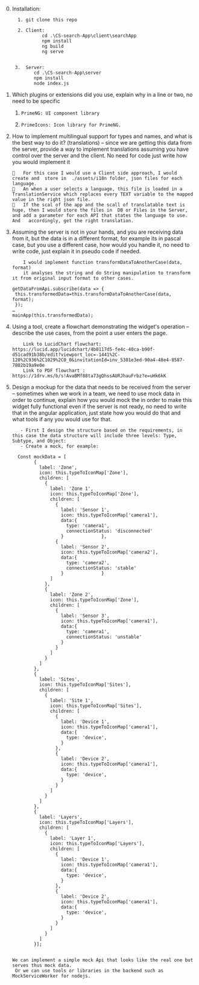 0. Installation:
   
         1. git clone this repo
   
         2. Client:
                  cd .\CS-search-App\client\searchApp
                  npm install
                  ng build
                  ng serve


        3.  Server:
               cd .\CS-search-App\server
               npm install
               node index.js 


1.	Which plugins or extensions did you use, explain why in a line or two, no need to be specific
      1.	 PrimeNG: UI component library 
      2.	 PrimeIcons: Icon library for PrimeNG.




2.	How to implement multilingual support for types and names, and what is the best way to do it? (translations) – since we are getting this data from the server, provide a way to implement translations assuming you have control over the server and the client. No need for code just write how you would implement it
   
        	For this case I would use a Client side approach, I would create and  store in  ./assets/i18n folder, json files for each language.
        	An when a user selects a language, this file is loaded in a TranslationService which replaces every TEXT variable to the mapped value in the right json file.
        	If the scal of the app and the scall of translatable text is huge, then I would store the files in  DB or Files in the Server, and add a parameter for each API that states the language to use. And   accordingly, get the right translation.
        	
3.	Assuming the server is not in your hands, and you are receiving data from it, but the data is in a different format, for example its in pascal case, but you use a different case, how would you handle it, no need to write code, just explain it in pseudo code if needed.

            I would implement function transformDataToAnotherCase(data, format) 
            it analyses the string and do String manipulation to transform it from original input format to other cases.
        
        getDataFromApi.subscribe(data => {
         this.transformedData=this.transformDataToAnotherCase(data, format);
         });
        …
        mainApp(this.transformedData);


4.	Using a tool, create a flowchart demonstrating the widget's operation – describe the use cases, from the point a user enters the page.
   
            Link to LucidChart flowchart: https://lucid.app/lucidchart/4b0117d5-fe4c-40ca-b90f-d51cad91b38b/edit?viewport_loc=-1441%2C-120%2C936%2C1029%2C0_0&invitationId=inv_5301e3ed-90a4-48e4-8587-7802b19a9e0e
            Link to PDF flowchart : https://1drv.ms/b/s!AvaBMf88ta73gQhssAURJhauFrbz?e=uHk6kK


5.	Design a mockup for the data that needs to be received from the server – sometimes when we work in a team, we need to use mock data in order to continue, explain how you would mock the in order to make this widget fully functional even if the server is not ready, no need to write that in the angular application, just state how you would do that and what tools if any you would use for that.

           - First I design the structure based on the requirements, in this case the data structure will include three levels: Type, Subtype, and Object:
           - Create a mock, for example:

          Const mockData = [
                {
                  label: 'Zone',
                  icon: this.typeToIconMap['Zone'],
                  children: [
                    {
                      label: 'Zone 1',
                      icon: this.typeToIconMap['Zone'],
                      children: [
                        {
                          label: 'Sensor 1',
                          icon: this.typeToIconMap['camera1'],
                          data:{
                            type: 'camera1',
                            connectionStatus: 'disconnected' 
                          }              },
                        {
                          label: 'Sensor 2',
                          icon: this.typeToIconMap['camera2'],
                          data:{
                            type: 'camera2',
                            connectionStatus: 'stable' 
                          }              }
                      ]
                    },
                    {
                      label: 'Zone 2',
                      icon: this.typeToIconMap['Zone'],
                      children: [
                        {
                          label: 'Sensor 3',
                          icon: this.typeToIconMap['camera1'],
                          data:{
                            type: 'camera1',
                            connectionStatus: 'unstable' 
                          }
                        }
                      ]
                    }
                  ]
                },
                {
                  label: 'Sites',
                  icon: this.typeToIconMap['Sites'],
                  children: [
                    {
                      label: 'Site 1',
                      icon: this.typeToIconMap['Sites'],
                      children: [
                        {
                          label: 'Device 1',
                          icon: this.typeToIconMap['camera1'],
                          data:{
                            type: 'device',
                          }
                        },
                        {
                          label: 'Device 2',
                          icon: this.typeToIconMap['camera1'],
                          data:{
                            type: 'device',
                          }
                        }
                      ]
                    }
                  ]
                },
                {
                  label: 'Layers',
                  icon: this.typeToIconMap['Layers'],
                  children: [
                    {
                      label: 'Layer 1',
                      icon: this.typeToIconMap['Layers'],
                      children: [
                        {
                          label: 'Device 1',
                          icon: this.typeToIconMap['camera1'],
                          data:{
                            type: 'device',
                          }
                        },
                        {
                          label: 'Device 2',
                          icon: this.typeToIconMap['camera1'],
                          data:{
                            type: 'device',
                          }
                        }
                      ]
                    }
                  ]
                }];
       

        We can implement a simple mock Api that looks like the real one but serves thus mock data.
         Or we can use tools or libraries in the backend such as MockServiceWorker for nodejs.
